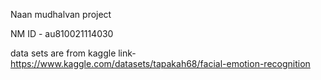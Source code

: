 Naan mudhalvan project

NM ID - au810021114030

data sets are from kaggle link- https://www.kaggle.com/datasets/tapakah68/facial-emotion-recognition
